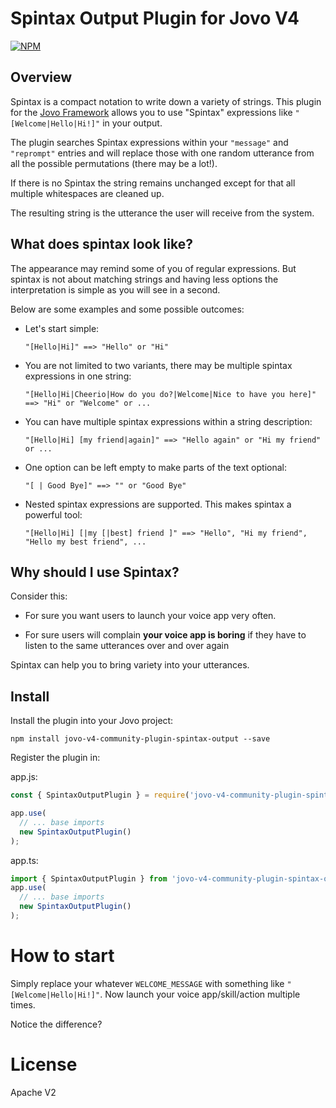 # Spintax Output Plugin for Jovo V4

[![NPM](https://nodei.co/npm/jovo-v4-community-plugin-spintax-output.png)](https://nodei.co/npm/jovo-v4-community-plugin-spintax-output/)

## Overview

Spintax is a compact notation to write down a variety of strings. This plugin for the [Jovo Framework](https://github.com/jovotech/jovo-framework) allows you to use "Spintax" expressions like `"[Welcome|Hello|Hi!]"` in your output.

The plugin searches Spintax expressions within your `"message"` and `"reprompt"` entries and will replace those with one random utterance from all the possible permutations (there may be a lot!).

If there is no Spintax the string remains unchanged except for that all multiple whitespaces are cleaned up.

The resulting string is the utterance the user will receive from the system.

## What does spintax look like?

The appearance may remind some of you of regular expressions. But spintax is not about matching strings and having less options the interpretation is simple as you will see in a second.

Below are some examples and some possible outcomes:

- Let's start simple:

  `"[Hello|Hi]" ==> "Hello" or "Hi"`

- You are not limited to two variants, there may be multiple spintax expressions in one string:

  `"[Hello|Hi|Cheerio|How do you do?|Welcome|Nice to have you here]" ==> "Hi" or "Welcome" or ...`

- You can have multiple spintax expressions within a string description:

  `"[Hello|Hi] [my friend|again]" ==> "Hello again" or "Hi my friend" or ...`

- One option can be left empty to make parts of the text optional:

  `"[ | Good Bye]" ==> "" or "Good Bye"`

- Nested spintax expressions are supported. This makes spintax a powerful tool:

  `"[Hello|Hi] [|my [|best] friend ]" ==> "Hello", "Hi my friend", "Hello my best friend", ...`

## Why should I use Spintax?

Consider this:

- For sure you want users to launch your voice app very often.

- For sure users will complain **your voice app is boring** if they have to listen to the same utterances over and over again

Spintax can help you to bring variety into your utterances.

## Install

Install the plugin into your Jovo project:

`npm install jovo-v4-community-plugin-spintax-output --save`

Register the plugin in:

app.js:

```javascript
const { SpintaxOutputPlugin } = require('jovo-v4-community-plugin-spintax-output');

app.use(
  // ... base imports
  new SpintaxOutputPlugin()
);
```

app.ts:

```typescript
import { SpintaxOutputPlugin } from 'jovo-v4-community-plugin-spintax-output';
app.use(
  // ... base imports
  new SpintaxOutputPlugin()
);
```

# How to start

Simply replace your whatever `WELCOME_MESSAGE` with something like `"[Welcome|Hello|Hi!]"`. Now launch your voice app/skill/action multiple times.

Notice the difference?

# License

Apache V2
